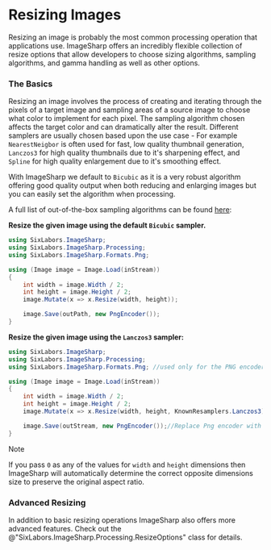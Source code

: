 # Resizing Images

Resizing an image is probably the most common processing operation that applications use. ImageSharp offers an incredibly flexible collection of resize options that allow developers to choose sizing algorithms, sampling algorithms, and gamma handling as well as other options.

### The Basics

Resizing an image involves the process of creating and iterating through the pixels of a target image and sampling areas of a source image to choose what color to implement for each pixel. The sampling algorithm chosen affects the target color and can dramatically alter the result. Different samplers are usually chosen based upon the use case - For example `NearestNeigbor` is often used for fast, low quality thumbnail generation, `Lanczos3` for high quality thumbnails due to it's sharpening effect, and `Spline` for high quality enlargement due to it's smoothing effect.

With ImageSharp we default to `Bicubic` as it is a very robust algorithm offering good quality output when both reducing and enlarging images but you can easily set the algorithm when processing.

A full list of out-of-the-box sampling algorithms can be found [here](xref:SixLabors.ImageSharp.Processing.KnownResamplers):

**Resize the given image using the default `Bicubic` sampler.**

```c#
using SixLabors.ImageSharp;
using SixLabors.ImageSharp.Processing;
using SixLabors.ImageSharp.Formats.Png;

using (Image image = Image.Load(inStream))
{
    int width = image.Width / 2;
    int height = image.Height / 2;
    image.Mutate(x => x.Resize(width, height));

    image.Save(outPath, new PngEncoder());
}
```

**Resize the given image using the `Lanczos3` sampler:**

```c#
using SixLabors.ImageSharp;
using SixLabors.ImageSharp.Processing;
using SixLabors.ImageSharp.Formats.Png; //used only for the PNG encoder below

using (Image image = Image.Load(inStream))
{
    int width = image.Width / 2;
    int height = image.Height / 2;
    image.Mutate(x => x.Resize(width, height, KnownResamplers.Lanczos3));

    image.Save(outStream, new PngEncoder());//Replace Png encoder with the file format of choice
}
```

> [!NOTE]
> If you pass `0` as any of the values for `width` and `height` dimensions then ImageSharp will automatically determine the correct opposite dimensions size to preserve the original aspect ratio.

### Advanced Resizing

In addition to basic resizing operations ImageSharp also offers more advanced features. Check out the @"SixLabors.ImageSharp.Processing.ResizeOptions" class for details.
